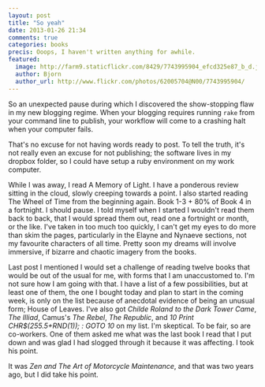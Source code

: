 ```yaml
---
layout: post
title: "So yeah"
date: 2013-01-26 21:34
comments: true
categories: books
precis: Ooops, I haven't written anything for awhile.
featured:
  image: http://farm9.staticflickr.com/8429/7743995904_efcd325e87_b_d.jpg
  author: Bjorn
  author_url: http://www.flickr.com/photos/62005704@N00/7743995904/
---
```

So an unexpected pause during which I discovered the show-stopping flaw in my new blogging regime. When your blogging requires running `rake` from your command line to publish, your workflow will come to a crashing halt when your computer fails.

That's no excuse for not having words ready to post. To tell the truth, it's not really even an excuse for not publishing; the software lives in my dropbox folder, so I could have setup a ruby environment on my work computer.

While I was away, I read A Memory of Light. I have a ponderous review sitting in the cloud, slowly creeping towards a point. I also started reading The Wheel of Time from the beginning again. Book 1-3 + 80% of Book 4 in a fortnight. I should pause. I told myself when I started I wouldn't read them back to back, that I would spread them out, read one a fortnight or month, or the like. I've taken in too much too quickly, I can't get my eyes to do more than skim the pages, particularly in the Elayne and Nynaeve sections, not my favourite characters of all time. Pretty soon my dreams will involve immersive, if bizarre and chaotic imagery from the books.

Last post I mentioned I would set a challenge of reading twelve books that would be out of the usual for me, with forms that I am unaccustomed to. I'm not sure how I am going with that. I have a list of a few possibilities, but at least one of them, the one I bought today and plan to start in the coming week, is only on the list because of anecdotal evidence of being an unusual form; House of Leaves. I've also got *Childe Roland to the Dark Tower Came*, *The Illiad*, Camus's *The Rebel*, *The Republic*, and *10 Print CHR$(255.5+RND(1)); : GOTO 10* on my list. I'm skeptical. To be fair, so are co-workers. One of them asked me what was the last book I read that I put down and was glad I had slogged through it because it was affecting. I took his point.

It was *Zen and The Art of Motorcycle Maintenance*, and that was two years ago, but I did take his point.
